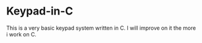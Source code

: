 # Keypad-in-C
This is a very basic keypad system written in C. I will improve on it the more i work on C.

